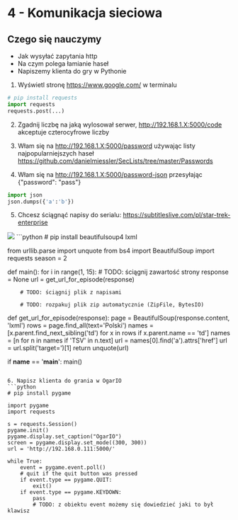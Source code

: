 # 4 - Komunikacja sieciowa

## Czego się nauczymy 
+ Jak wysyłać zapytania http
+ Na czym polega łamianie haseł
+ Napiszemy klienta do gry w Pythonie

1. Wyświetl stronę https://www.google.com/ w terminalu
```python
# pip install requests
import requests
requests.post(...)
```
2. Zgadnij liczbę na jaką wylosował serwer, http://192.168.1.X:5000/code akceptuje czterocyfrowe liczby
3. Włam się na http://192.168.1.X:5000/password używając listy najpopularniejszych haseł
https://github.com/danielmiessler/SecLists/tree/master/Passwords

4. Włam się na http://192.168.1.X:5000/password-json przesyłając {"password": "pass"}

```python
import json
json.dumps({'a':'b'})
```

5. Chcesz ściągnąć napisy do serialu: https://subtitleslive.com/pl/star-trek-enterprise
<img src="https://automatetheboringstuff.com/images/automate_cover_medium.png">
```python
# pip install beautifulsoup4 lxml

from urllib.parse import unquote
from bs4 import BeautifulSoup
import requests
season = 2

def main():
    for i in range(1, 15):
        # TODO: ściągnij zawartość strony
        response = None
        url = get_url_for_episode(response)

        # TODO: ściągnij plik z napisami
        
        # TODO: rozpakuj plik zip automatycznie (ZipFile, BytesIO)


def get_url_for_episode(response):
    page = BeautifulSoup(response.content, 'lxml')
    rows = page.find_all(text='Polski')
    names = [x.parent.find_next_sibling('td') for x in rows if x.parent.name == 'td']
    names = [n for n in names if 'TSV' in n.text]
    url = names[0].find('a').attrs['href']
    url = url.split('target=')[1]
    return unquote(url)


if __name__ == '__main__':
    main()
```

6. Napisz klienta do grania w OgarIO
```python
# pip install pygame

import pygame
import requests

s = requests.Session()
pygame.init()
pygame.display.set_caption("OgarIO")
screen = pygame.display.set_mode((300, 300))
url = 'http://192.168.0.111:5000/'

while True:
    event = pygame.event.poll()
    # quit if the quit button was pressed
    if event.type == pygame.QUIT:
        exit()
    if event.type == pygame.KEYDOWN:
        pass
        # TODO: z obiektu event możemy się dowiedzieć jaki to był klawisz
```
